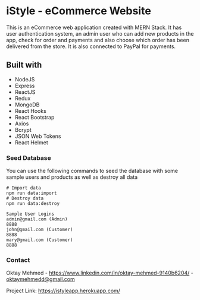 # iStyle - eCommerce Website
This is an eCommerce web application created with MERN Stack. It has user authentication system, an admin user who can add new products in the app, check for order and payments and also choose which order has been delivered from the store. It is also connected to PayPal for payments.
## Built with

- NodeJS
- Express
- ReactJS
- Redux
- MongoDB
- React Hooks
- React Bootstrap
- Axios
- Bcrypt
- JSON Web Tokens
- React Helmet

### Seed Database

You can use the following commands to seed the database with some sample users and products as well as destroy all data

```
# Import data
npm run data:import
# Destroy data
npm run data:destroy
```

```
Sample User Logins
admin@gmail.com (Admin)
8888
john@gmail.com (Customer)
8888
mary@gmail.com (Customer)
8888
```
### Contact

Oktay Mehmed - https://www.linkedin.com/in/oktay-mehmed-9140b6204/ - oktaymehmedd@gmail.com

Project Link: https://istyleapp.herokuapp.com/
